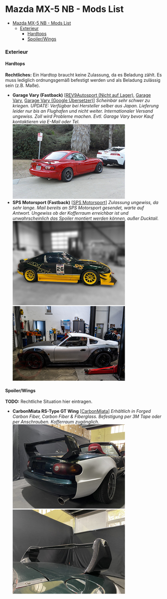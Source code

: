 # Mazda MX-5 NB - Mods List


<!-- @import "[TOC]" {cmd="toc" depthFrom=1 depthTo=6 orderedList=false} -->

<!-- code_chunk_output -->

- [Mazda MX-5 NB - Mods List](#mazda-mx-5-nb-mods-list)
    - [Exterieur](#exterieur)
      - [Hardtops](#hardtops)
      - [Spoiler/Wings](#spoilerwings)

<!-- /code_chunk_output -->


### Exterieur

#### Hardtops

**Rechtliches:** Ein Hardtop braucht keine Zulassung, da es Beladung zählt. Es muss lediglich ordnungsgemäß befestigt werden und als Beladung zulässig sein (z.B. Maße).

* **Garage Vary (Fastback)** [[REV9Autosport (Nicht auf Lager)](https://rev9autosport.com/nb/garage-vary-nb-hardtop-fastback.html), [Garage Vary](https://vary.co.jp/?pid=101546285), [Garage Vary (Google Übersetzer)](https://vary-co-jp.translate.goog/?pid=101546285&_x_tr_sl=ja&_x_tr_tl=en&_x_tr_hl=de&_x_tr_pto=wapphttps:/)]
  *Scheinbar sehr schwer zu kriegen. UPDATE: Verfügbar bei Hersteller selber aus Japan. Lieferung leider nur bis an Flughafen und nicht weiter. Internationaler Versand ungewiss. Zoll wird Probleme machen. Evtl. Garage Vary bevor Kauf kontaktieren via E-Mail oder Tel.*
  ![Bild 1 (von NENGUN)](./assets/garage_vary_hardtop.png)
* **SPS Motorsport (Fastback)** [[SPS Motorsport](https://sps-motorsportshop.com/teileshop/performance-teileshop/mazda-mx-5-nb-1999-2000/exterieur/dach/3158/fastback-hardtop-mx-5-nb/nbfl)]
  *Zulassung ungewiss, da sehr lange. Mail bereits an SPS Motorsport gesendet, warte auf Antwort. Ungewiss ob der Kofferraum erreichbar ist und unwahrscheinlich das Spoiler montiert werden können, außer Ducktail.*
  ![Bild 1 (von SPS Motorsport)](./assets/sps-motorsport-hardtop-1.png) ![Bild 2 (von SPS Motorsport)](./assets/sps-motorsport-hardtop-2.png)

#### Spoiler/Wings

**TODO:** Rechtliche Situation hier eintragen.

* **CarbonMiata RS-Type GT Wing** [[CarbonMiata](https://www.carbonmiata.com/shop/mazda-mx-5/nb-99-05-mazda-mx-5/exterior-parts-nb-99-05-mazda-mx-5-nb-99-05-mazda-mx-5/trunk-spoiler/rs-type-gt-wing-for-miata-na-mk1-nb-mk2/)]
  *Erhältlich in Forged Carbon Fiber, Carbon Fiber & Fiberglass.
  Befestigung per 3M Tape oder per Anschrauben.
  Kofferraum zugänglich*.
  ![carbonmiata_rs_type_gt_wing-1](/assets/carbonmiata_rs_type_gt_wing-1.png) ![carbonmiata_rs_type_gt_wing-2](/assets/carbonmiata_rs_type_gt_wing-2.png)
